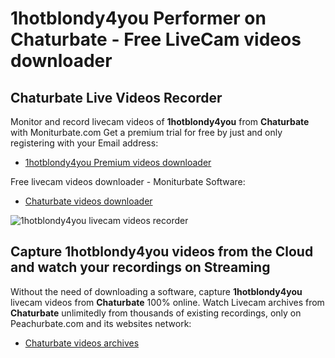 # 1hotblondy4you Performer on Chaturbate - Free LiveCam videos downloader

## Chaturbate Live Videos Recorder

Monitor and record livecam videos of **1hotblondy4you** from **Chaturbate** with Moniturbate.com
Get a premium trial for free by just and only registering with your Email address:
* [1hotblondy4you Premium videos downloader](https://moniturbate.com/request-demo-licence-key.html)

Free livecam videos downloader - Moniturbate Software:
* [Chaturbate videos downloader](https://moniturbate.com/moniturbate-download-software.html)

![1hotblondy4you livecam videos recorder](https://peachurnet.com/templates/moniturbate-software.png)


## Capture 1hotblondy4you videos from the Cloud and watch your recordings on Streaming

Without the need of downloading a software, capture **1hotblondy4you** livecam videos from **Chaturbate** 100% online.
Watch Livecam archives from **Chaturbate** unlimitedly from thousands of existing recordings, only on Peachurbate.com and its websites network:
* [Chaturbate videos archives](https://peachurnet.com/)